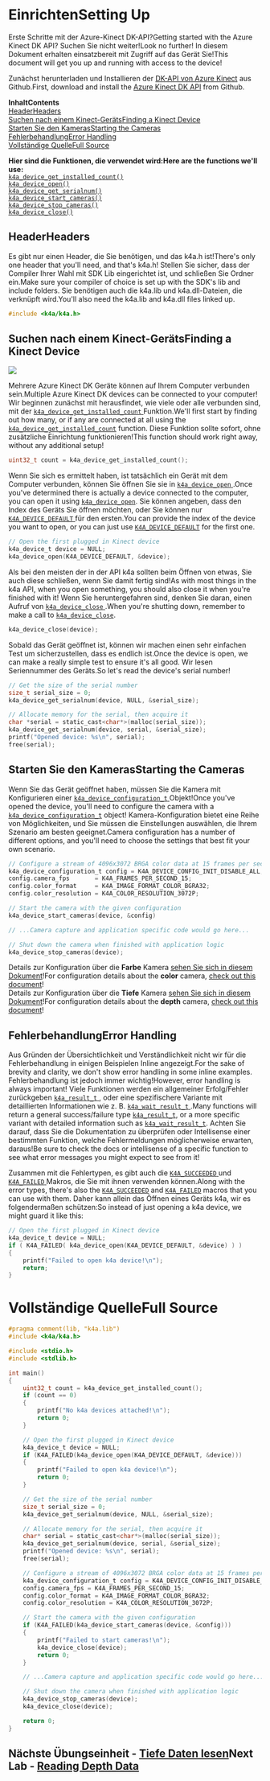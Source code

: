 # <a name="setting-up"></a><span data-ttu-id="7e14d-101">Einrichten</span><span class="sxs-lookup"><span data-stu-id="7e14d-101">Setting Up</span></span>

<span data-ttu-id="7e14d-102">Erste Schritte mit der Azure-Kinect DK-API?</span><span class="sxs-lookup"><span data-stu-id="7e14d-102">Getting started with the Azure Kinect DK API?</span></span> <span data-ttu-id="7e14d-103">Suchen Sie nicht weiter!</span><span class="sxs-lookup"><span data-stu-id="7e14d-103">Look no further!</span></span> <span data-ttu-id="7e14d-104">In diesem Dokument erhalten einsatzbereit mit Zugriff auf das Gerät Sie!</span><span class="sxs-lookup"><span data-stu-id="7e14d-104">This document will get you up and running with access to the device!</span></span>

<span data-ttu-id="7e14d-105">Zunächst herunterladen und Installieren der [DK-API von Azure Kinect](https://github.com/Microsoft/Azure-Kinect-Sensor-SDK) aus Github.</span><span class="sxs-lookup"><span data-stu-id="7e14d-105">First, download and install the [Azure Kinect DK API](https://github.com/Microsoft/Azure-Kinect-Sensor-SDK) from Github.</span></span>

<span data-ttu-id="7e14d-106">**Inhalt**</span><span class="sxs-lookup"><span data-stu-id="7e14d-106">**Contents**</span></span>  
[<span data-ttu-id="7e14d-107">Header</span><span class="sxs-lookup"><span data-stu-id="7e14d-107">Headers</span></span>](#Headers)  
[<span data-ttu-id="7e14d-108">Suchen nach einem Kinect-Geräts</span><span class="sxs-lookup"><span data-stu-id="7e14d-108">Finding a Kinect Device</span></span>](#Finding-a-Kinect-Device)  
[<span data-ttu-id="7e14d-109">Starten Sie den Kameras</span><span class="sxs-lookup"><span data-stu-id="7e14d-109">Starting the Cameras</span></span>](#Starting-the-Cameras)  
[<span data-ttu-id="7e14d-110">Fehlerbehandlung</span><span class="sxs-lookup"><span data-stu-id="7e14d-110">Error Handling</span></span>](#Error-Handling)  
[<span data-ttu-id="7e14d-111">Vollständige Quelle</span><span class="sxs-lookup"><span data-stu-id="7e14d-111">Full Source</span></span>](#Full-Source)  

<span data-ttu-id="7e14d-112">**Hier sind die Funktionen, die verwendet wird:**</span><span class="sxs-lookup"><span data-stu-id="7e14d-112">**Here are the functions we'll use:**</span></span>  
[`k4a_device_get_installed_count()`](https://review.docs.microsoft.com/en-us/azurekinect/api/k4a-device-get-installed-count)  
[`k4a_device_open()`](https://review.docs.microsoft.com/en-us/azurekinect/api/k4a-device-open)  
[`k4a_device_get_serialnum()`](https://review.docs.microsoft.com/en-us/azurekinect/api/k4a-device-get-serialnum)  
[`k4a_device_start_cameras()`](https://review.docs.microsoft.com/en-us/azurekinect/api/k4a-device-start-cameras)  
[`k4a_device_stop_cameras()`](https://review.docs.microsoft.com/en-us/azurekinect/api/k4a-device-stop-cameras)  
[`k4a_device_close()`](https://review.docs.microsoft.com/en-us/azurekinect/api/k4a-device-close)

## <a name="headers"></a><span data-ttu-id="7e14d-113">Header</span><span class="sxs-lookup"><span data-stu-id="7e14d-113">Headers</span></span>
<span data-ttu-id="7e14d-114">Es gibt nur einen Header, die Sie benötigen, und das k4a.h ist!</span><span class="sxs-lookup"><span data-stu-id="7e14d-114">There's only one header that you'll need, and that's k4a.h!</span></span> <span data-ttu-id="7e14d-115">Stellen Sie sicher, dass der Compiler Ihrer Wahl mit SDK Lib eingerichtet ist, und schließen Sie Ordner ein.</span><span class="sxs-lookup"><span data-stu-id="7e14d-115">Make sure your compiler of choice is set up with the SDK's lib and include folders.</span></span> <span data-ttu-id="7e14d-116">Sie benötigen auch die k4a.lib und k4a.dll-Dateien, die verknüpft wird.</span><span class="sxs-lookup"><span data-stu-id="7e14d-116">You'll also need the k4a.lib and k4a.dll files linked up.</span></span>
```C
#include <k4a/k4a.h>
```

## <a name="finding-a-kinect-device"></a><span data-ttu-id="7e14d-117">Suchen nach einem Kinect-Geräts</span><span class="sxs-lookup"><span data-stu-id="7e14d-117">Finding a Kinect Device</span></span>

![](img/Serial.png)

<span data-ttu-id="7e14d-118">Mehrere Azure Kinect DK Geräte können auf Ihrem Computer verbunden sein.</span><span class="sxs-lookup"><span data-stu-id="7e14d-118">Multiple Azure Kinect DK devices can be connected to your computer!</span></span> <span data-ttu-id="7e14d-119">Wir beginnen zunächst mit herausfindet, wie viele oder alle verbunden sind, mit der [ `k4a_device_get_installed_count` ](https://review.docs.microsoft.com/en-us/azurekinect/api/k4a-device-get-installed-count) Funktion.</span><span class="sxs-lookup"><span data-stu-id="7e14d-119">We'll first start by finding out how many, or if any are connected at all using the [`k4a_device_get_installed_count`](https://review.docs.microsoft.com/en-us/azurekinect/api/k4a-device-get-installed-count) function.</span></span> <span data-ttu-id="7e14d-120">Diese Funktion sollte sofort, ohne zusätzliche Einrichtung funktionieren!</span><span class="sxs-lookup"><span data-stu-id="7e14d-120">This function should work right away, without any additional setup!</span></span>

```C
uint32_t count = k4a_device_get_installed_count();
```

<span data-ttu-id="7e14d-121">Wenn Sie sich es ermittelt haben, ist tatsächlich ein Gerät mit dem Computer verbunden, können Sie öffnen Sie sie in [ `k4a_device_open` ](https://review.docs.microsoft.com/en-us/azurekinect/api/k4a-device-open).</span><span class="sxs-lookup"><span data-stu-id="7e14d-121">Once you've determined there is actually a device connected to the computer, you can open it using [`k4a_device_open`](https://review.docs.microsoft.com/en-us/azurekinect/api/k4a-device-open).</span></span> <span data-ttu-id="7e14d-122">Sie können angeben, dass den Index des Geräts Sie öffnen möchten, oder Sie können nur [ `K4A_DEVICE_DEFAULT` ](https://review.docs.microsoft.com/en-us/azurekinect/api/K4A-DEVICE-DEFAULT) für den ersten.</span><span class="sxs-lookup"><span data-stu-id="7e14d-122">You can provide the index of the device you want to open, or you can just use [`K4A_DEVICE_DEFAULT`](https://review.docs.microsoft.com/en-us/azurekinect/api/K4A-DEVICE-DEFAULT) for the first one.</span></span>

```C
// Open the first plugged in Kinect device
k4a_device_t device = NULL;
k4a_device_open(K4A_DEVICE_DEFAULT, &device);
```
<span data-ttu-id="7e14d-123">Als bei den meisten der in der API k4a sollten beim Öffnen von etwas, Sie auch diese schließen, wenn Sie damit fertig sind!</span><span class="sxs-lookup"><span data-stu-id="7e14d-123">As with most things in the k4a API, when you open something, you should also close it when you're finished with it!</span></span> <span data-ttu-id="7e14d-124">Wenn Sie heruntergefahren sind, denken Sie daran, einen Aufruf von [ `k4a_device_close` ](https://review.docs.microsoft.com/en-us/azurekinect/api/k4a-device-close).</span><span class="sxs-lookup"><span data-stu-id="7e14d-124">When you're shutting down, remember to make a call to [`k4a_device_close`](https://review.docs.microsoft.com/en-us/azurekinect/api/k4a-device-close).</span></span>

```C
k4a_device_close(device);
```

<span data-ttu-id="7e14d-125">Sobald das Gerät geöffnet ist, können wir machen einen sehr einfachen Test um sicherzustellen, dass es endlich ist.</span><span class="sxs-lookup"><span data-stu-id="7e14d-125">Once the device is open, we can make a really simple test to ensure it's all good.</span></span> <span data-ttu-id="7e14d-126">Wir lesen Seriennummer des Geräts.</span><span class="sxs-lookup"><span data-stu-id="7e14d-126">So let's read the device's serial number!</span></span>

```C
// Get the size of the serial number
size_t serial_size = 0;
k4a_device_get_serialnum(device, NULL, &serial_size);

// Allocate memory for the serial, then acquire it
char *serial = static_cast<char*>(malloc(serial_size));
k4a_device_get_serialnum(device, serial, &serial_size);
printf("Opened device: %s\n", serial);
free(serial);
```

## <a name="starting-the-cameras"></a><span data-ttu-id="7e14d-127">Starten Sie den Kameras</span><span class="sxs-lookup"><span data-stu-id="7e14d-127">Starting the Cameras</span></span>

<span data-ttu-id="7e14d-128">Wenn Sie das Gerät geöffnet haben, müssen Sie die Kamera mit Konfigurieren einer [ `k4a_device_configuration_t` ](https://review.docs.microsoft.com/en-us/azurekinect/api/k4a-device-configuration-t) Objekt!</span><span class="sxs-lookup"><span data-stu-id="7e14d-128">Once you've opened the device, you'll need to configure the camera with a [`k4a_device_configuration_t`](https://review.docs.microsoft.com/en-us/azurekinect/api/k4a-device-configuration-t) object!</span></span> <span data-ttu-id="7e14d-129">Kamera-Konfiguration bietet eine Reihe von Möglichkeiten, und Sie müssen die Einstellungen auswählen, die Ihrem Szenario am besten geeignet.</span><span class="sxs-lookup"><span data-stu-id="7e14d-129">Camera configuration has a number of different options, and you'll need to choose the settings that best fit your own scenario.</span></span>

```C
// Configure a stream of 4096x3072 BRGA color data at 15 frames per second
k4a_device_configuration_t config = K4A_DEVICE_CONFIG_INIT_DISABLE_ALL;
config.camera_fps       = K4A_FRAMES_PER_SECOND_15;
config.color_format     = K4A_IMAGE_FORMAT_COLOR_BGRA32;
config.color_resolution = K4A_COLOR_RESOLUTION_3072P;

// Start the camera with the given configuration
k4a_device_start_cameras(device, &config)

// ...Camera capture and application specific code would go here...

// Shut down the camera when finished with application logic
k4a_device_stop_cameras(device);
```

<span data-ttu-id="7e14d-130">Details zur Konfiguration über die __Farbe__ Kamera [sehen Sie sich in diesem Dokument]()!</span><span class="sxs-lookup"><span data-stu-id="7e14d-130">For configuration details about the __color__ camera, [check out this document]()!</span></span>  
<span data-ttu-id="7e14d-131">Details zur Konfiguration über die __Tiefe__ Kamera [sehen Sie sich in diesem Dokument]()!</span><span class="sxs-lookup"><span data-stu-id="7e14d-131">For configuration details about the __depth__ camera, [check out this document]()!</span></span>

## <a name="error-handling"></a><span data-ttu-id="7e14d-132">Fehlerbehandlung</span><span class="sxs-lookup"><span data-stu-id="7e14d-132">Error Handling</span></span>

<span data-ttu-id="7e14d-133">Aus Gründen der Übersichtlichkeit und Verständlichkeit nicht wir für die Fehlerbehandlung in einigen Beispielen Inline angezeigt.</span><span class="sxs-lookup"><span data-stu-id="7e14d-133">For the sake of brevity and clarity, we don't show error handling in some inline examples.</span></span> <span data-ttu-id="7e14d-134">Fehlerbehandlung ist jedoch immer wichtig!</span><span class="sxs-lookup"><span data-stu-id="7e14d-134">However, error handling is always important!</span></span> <span data-ttu-id="7e14d-135">Viele Funktionen werden ein allgemeiner Erfolg/Fehler zurückgeben [ `k4a_result_t` ](https://review.docs.microsoft.com/en-us/azurekinect/api/k4a-result-t), oder eine spezifischere Variante mit detaillierten Informationen wie z. B. [ `k4a_wait_result_t` ](https://review.docs.microsoft.com/en-us/azurekinect/api/k4a-wait-result-t).</span><span class="sxs-lookup"><span data-stu-id="7e14d-135">Many functions will return a general success/failure type [`k4a_result_t`](https://review.docs.microsoft.com/en-us/azurekinect/api/k4a-result-t), or a more specific variant with detailed information such as [`k4a_wait_result_t`](https://review.docs.microsoft.com/en-us/azurekinect/api/k4a-wait-result-t).</span></span> <span data-ttu-id="7e14d-136">Achten Sie darauf, dass Sie die Dokumentation zu überprüfen oder Intellisense einer bestimmten Funktion, welche Fehlermeldungen möglicherweise erwarten, daraus!</span><span class="sxs-lookup"><span data-stu-id="7e14d-136">Be sure to check the docs or intellisense of a specific function to see what error messages you might expect to see from it!</span></span>

<span data-ttu-id="7e14d-137">Zusammen mit die Fehlertypen, es gibt auch die [ `K4A_SUCCEEDED` ](https://review.docs.microsoft.com/en-us/azurekinect/api/K4A-SUCCEEDED) und [ `K4A_FAILED` ](https://review.docs.microsoft.com/en-us/azurekinect/api/K4A-FAILED) Makros, die Sie mit ihnen verwenden können.</span><span class="sxs-lookup"><span data-stu-id="7e14d-137">Along with the error types, there's also the [`K4A_SUCCEEDED`](https://review.docs.microsoft.com/en-us/azurekinect/api/K4A-SUCCEEDED) and [`K4A_FAILED`](https://review.docs.microsoft.com/en-us/azurekinect/api/K4A-FAILED) macros that you can use with them.</span></span> <span data-ttu-id="7e14d-138">Daher kann allein das Öffnen eines Geräts k4a, wir es folgendermaßen schützen:</span><span class="sxs-lookup"><span data-stu-id="7e14d-138">So instead of just opening a k4a device, we might guard it like this:</span></span>

```C
// Open the first plugged in Kinect device
k4a_device_t device = NULL;
if ( K4A_FAILED( k4a_device_open(K4A_DEVICE_DEFAULT, &device) ) )
{
    printf("Failed to open k4a device!\n");
    return;
}
```

# <a name="full-source"></a><span data-ttu-id="7e14d-139">Vollständige Quelle</span><span class="sxs-lookup"><span data-stu-id="7e14d-139">Full Source</span></span>

```C
#pragma comment(lib, "k4a.lib")
#include <k4a/k4a.h>

#include <stdio.h>
#include <stdlib.h>

int main()
{
    uint32_t count = k4a_device_get_installed_count();
    if (count == 0)
    {
        printf("No k4a devices attached!\n");
        return 0;
    }

    // Open the first plugged in Kinect device
    k4a_device_t device = NULL;
    if (K4A_FAILED(k4a_device_open(K4A_DEVICE_DEFAULT, &device)))
    {
        printf("Failed to open k4a device!\n");
        return 0;
    }

    // Get the size of the serial number
    size_t serial_size = 0;
    k4a_device_get_serialnum(device, NULL, &serial_size);

    // Allocate memory for the serial, then acquire it
    char* serial = static_cast<char*>(malloc(serial_size));
    k4a_device_get_serialnum(device, serial, &serial_size);
    printf("Opened device: %s\n", serial);
    free(serial);

    // Configure a stream of 4096x3072 BRGA color data at 15 frames per second
    k4a_device_configuration_t config = K4A_DEVICE_CONFIG_INIT_DISABLE_ALL;
    config.camera_fps = K4A_FRAMES_PER_SECOND_15;
    config.color_format = K4A_IMAGE_FORMAT_COLOR_BGRA32;
    config.color_resolution = K4A_COLOR_RESOLUTION_3072P;

    // Start the camera with the given configuration
    if (K4A_FAILED(k4a_device_start_cameras(device, &config)))
    {
        printf("Failed to start cameras!\n");
        k4a_device_close(device);
        return 0;
    }

    // ...Camera capture and application specific code would go here...

    // Shut down the camera when finished with application logic
    k4a_device_stop_cameras(device);
    k4a_device_close(device);

    return 0;
}
```

## <a name="next-lab---reading-depth-datareaddepthmd"></a><span data-ttu-id="7e14d-140">Nächste Übungseinheit - [Tiefe Daten lesen](ReadDepth.md)</span><span class="sxs-lookup"><span data-stu-id="7e14d-140">Next Lab - [Reading Depth Data](ReadDepth.md)</span></span>
